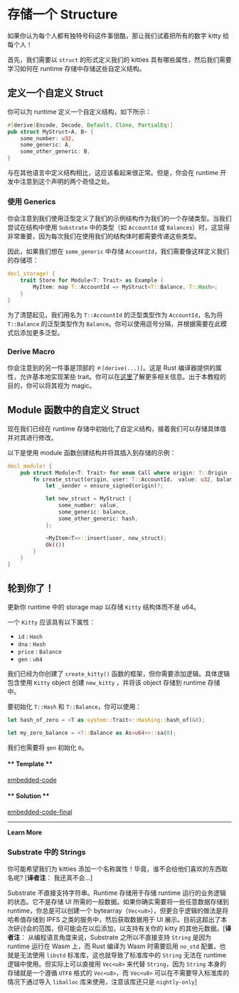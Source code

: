 # 存储一个 Structure

如果你认为每个人都有独特号码这件事很酷，那让我们试着把所有的数字 kitty 给每个人！

首先，我们需要以 `struct` 的形式定义我们的 kitties 具有哪些属性，然后我们需要学习如何在 runtime 存储中存储这些自定义结构。

## 定义一个自定义 Struct

你可以为 runtime 定义一个自定义结构，如下所示：

```rust
#[derive(Encode, Decode, Default, Clone, PartialEq)]
pub struct MyStruct<A, B> {
    some_number: u32,
    some_generic: A,
    some_other_generic: B,
}
```

与在其他语言中定义结构相比，这应该看起来很正常。但是，你会在 runtime 开发中注意到这个声明的两个奇怪之处。

### 使用 Generics

你会注意到我们使用泛型定义了我们的示例结构作为我们的一个存储类型。当我们尝试在结构中使用 `Substrate` 中的类型（如 `AccountId` 或 `Balances`）时，这显得非常重要，因为每次我们在使用我们的结构体时都需要传递这些类型。

因此，如果我们想在 `some_generic` 中存储 `AccountId`，我们需要像这样定义我们的存储项：

```rust
decl_storage! {
    trait Store for Module<T: Trait> as Example {
        MyItem: map T::AccountId => MyStruct<T::Balance, T::Hash>;
    }
}
```

为了清楚起见，我们用名为 `T::AccountId` 的泛型类型作为 `AccountId`，名为将 `T::Balance` 的泛型类型作为 `Balance`。你可以使用逗号分隔，并根据需要在此模式后添加更多泛型。

### Derive Macro

你会注意到的另一件事是顶部的 `＃[derive(...)]`。这是 Rust 编译器提供的属性，允许基本地实现某些 trait。你可以在[这里](https://doc.rust-lang.org/rust-by-example/trait/derive.html)了解更多相关信息。出于本教程的目的，你可以将其视为 magic。

## Module 函数中的自定义 Struct

现在我们已经在 runtime 存储中初始化了自定义结构，接着我们可以存储具体值并对其进行修改。

以下是使用 module 函数创建结构并将其插入到存储的示例：

```rust
decl_module! {
    pub struct Module<T: Trait> for enum Call where origin: T::Origin {
        fn create_struct(origin, user: T::AccountId， value: u32, balance: T::Balance, hash: T::Hash) -> Result {
            let _sender = ensure_signed(origin)?;

            let new_struct = MyStruct {
                some_number: value,
                some_generic: balance,
                some_other_generic: hash,
            };

            <MyItem<T>>::insert(user, new_struct);
            Ok(())
        }
    }
}
```

## 轮到你了！

更新你 runtime 中的 storage map 以存储 `Kitty` 结构体而不是 u64。

一个 `Kitty` 应该具有以下属性：

- `id` : `Hash`
- `dna` : `Hash`
- `price` : `Balance`
- `gen` : `u64`

我们已经为你创建了 `create_kitty()` 函数的框架，但你需要添加逻辑。具体逻辑包含使用 `Kitty` object 创建 `new_kitty` ，并将该 object 存储到 runtime 存储中。

要初始化 `T::Hash` 和 `T::Balance`，你可以使用：

```rust
let hash_of_zero = <T as system::Trait>::Hashing::hash_of(&0);

let my_zero_balance = <T::Balance as As<u64>>::sa(0);
```

我们也需要将 `gen` 初始化 `0`。

<!-- tabs:start -->

#### ** Template **

[embedded-code](./assets/1.6-template.rs ':include :type=code embed-template')

#### ** Solution **

[embedded-code-final](./assets/1.6-finished-code.rs ':include :type=code embed-final')

<!-- tabs:end -->

---

**Learn More**

### Substrate 中的 Strings

你可能希望我们为 kitties 添加一个名称属性！毕竟，谁不会给他们喜欢的东西取名呢? [**译者注**： 我还真不会...]

Substrate 不直接支持字符串。Runtime 存储用于存储 runtime 运行的业务逻辑的状态。它不是存储 UI 所需的一般数据。如果你确实需要将一些任意数据存储到 runtime，你总是可以创建一个 bytearray（`Vec<u8>`），但更合乎逻辑的做法是将哈希值存储到 IPFS 之类的服务中，然后获取数据用于 UI 展示。目前这超出了本次研讨会的范围，但可能会在以后添加，以支持有关你的 kitty 的其他元数据。[**译者注**： 从编程语言角度来说，Substrate 之所以不直接支持 `String` 是因为 runtime 运行在 Wasm 上，而 Rust 编译为 Wasm 时需要启用 `no_std` 配置，也就是无法使用 `libstd` 标准库，这也就导致了标准库中的 `String` 无法在 runtime 逻辑中使用。但实际上可以直接用 `Vec<u8>` 来代替 `String`，因为 `String` 本身的存储就是一个遵循 `UTF8` 格式的 `Vec<u8>`，而 `Vec<u8>` 可以在不需要导入标准库的情况下通过导入 `liballoc` 库来使用，注意该库还只是 `nightly-only`]
